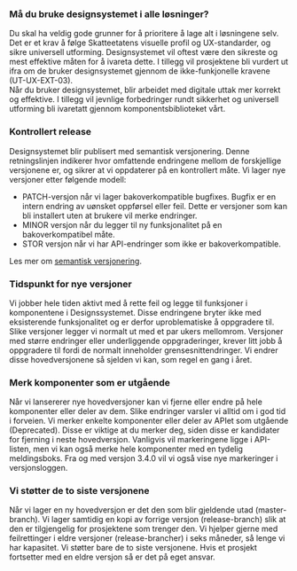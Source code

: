 ### Må du bruke designsystemet i alle løsninger?

Du skal ha veldig gode grunner for å prioritere å lage alt i løsningene selv. Det er et krav å følge Skatteetatens visuelle profil og UX-standarder, og sikre universell utforming. Designsystemet vil oftest være den sikreste og mest effektive måten for å ivareta dette. I tillegg vil prosjektene bli vurdert ut ifra om de bruker designsystemet gjennom de ikke-funkjonelle kravene (UT-UX-EXT-03).  
Når du bruker designsystemet, blir arbeidet med digitale uttak mer korrekt og effektive. I tillegg vil jevnlige forbedringer rundt sikkerhet og universell utforming bli ivaretatt gjennom komponentsbiblioteket vårt.

### Kontrollert release

Designsystemet blir publisert med semantisk versjonering. Denne retningslinjen indikerer hvor omfattende endringene mellom de forskjellige versjonene er, og sikrer at vi oppdaterer på en kontrollert måte. Vi lager nye versjoner etter følgende modell:

- PATCH-versjon når vi lager bakoverkompatible bugfixes. Bugfix er en intern endring av uønsket oppførsel eller feil. Dette er versjoner som kan bli installert uten at brukere vil merke endringer.
- MINOR versjon når du legger til ny funksjonalitet på en bakoverkompatibel måte.
- STOR versjon når vi har API-endringer som ikke er bakoverkompatible.

Les mer om [semantisk versjonering](https://semver.org/).

### Tidspunkt for nye versjoner

Vi jobber hele tiden aktivt med å rette feil og legge til funksjoner i komponentene i Designssystemet. Disse endringene bryter ikke med eksisterende funksjonalitet og er derfor uproblematiske å oppgradere til. Slike versjoner legger vi normalt ut med et par ukers mellomrom. Versjoner med større endringer eller underliggende oppgraderinger, krever litt jobb å oppgradere til fordi de normalt inneholder grensesnittendringer. Vi endrer disse hovedversjonene så sjelden vi kan, som regel en gang i året.

### Merk komponenter som er utgående

Når vi lansererer nye hovedversjoner kan vi fjerne eller endre på hele komponenter eller deler av dem. Slike endringer varsler vi alltid om i god tid i forveien. Vi merker enkelte komponenter eller deler av APIet som utgående (Deprecated). Disse er viktige at du merker deg, siden disse er kandidater for fjerning i neste hovedversjon. Vanligvis vil markeringene ligge i API-listen, men vi kan også merke hele komponenter med en tydelig meldingsboks. Fra og med versjon 3.4.0 vil vi også vise nye markeringer i versjonsloggen.

### Vi støtter de to siste versjonene

Når vi lager en ny hovedversjon er det den som blir gjeldende utad (master-branch). Vi lager samtidig en kopi av forrige versjon (release-branch) slik at den er tilgjengelig for prosjektene som trenger den. Vi hjelper gjerne med feilrettinger i eldre versjoner (release-brancher) i seks måneder, så lenge vi har kapasitet. Vi støtter bare de to siste versjonene. Hvis et prosjekt fortsetter med en eldre versjon så er det på eget ansvar.
